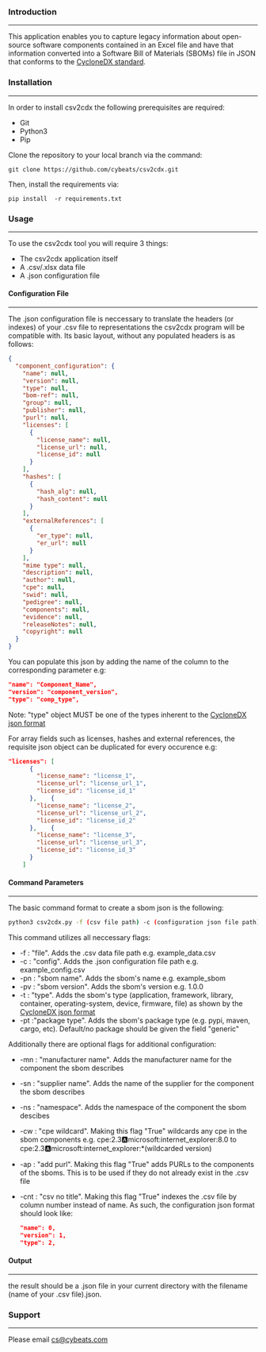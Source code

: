 ### Introduction

---

This application enables you to capture legacy information about open-source software components contained in an Excel file and have that information converted into a Software Bill of Materials (SBOMs) file in JSON that conforms to the [CycloneDX standard](https://cyclonedx.org/docs/1.4/json/).

### Installation

---

In order to install csv2cdx the following prerequisites are required:

* Git
* Python3
* Pip

Clone the repository to your local branch via the command:

`git clone https://github.com/cybeats/csv2cdx.git`

Then, install the requirements via:

`pip install  -r requirements.txt`

### Usage

---

To use the csv2cdx tool you will require 3 things:

* The csv2cdx application itself
* A .csv/.xlsx data file
* A .json configuration file

#### Configuration File

---

The .json configuration file is neccessary to translate the headers (or indexes) of your .csv file to representations the csv2cdx program will be compatible with. Its basic layout, without any populated headers is as follows:

```json
{
  "component_configuration": {
    "name": null,
    "version": null,
    "type": null,
    "bom-ref": null,
    "group": null,
    "publisher": null,
    "purl": null,
    "licenses": [
      {
        "license_name": null,
        "license_url": null,
        "license_id": null
      }
    ],
    "hashes": [
      {
        "hash_alg": null,
        "hash_content": null
      }
    ],
    "externalReferences": [
      {
        "er_type": null,
        "er_url": null
      }
    ],
    "mime type": null,
    "description": null,
    "author": null,
    "cpe": null,
    "swid": null,
    "pedigree": null,
    "components": null,
    "evidence": null,
    "releaseNotes": null,
    "copyright": null
  }
}
```

You can populate this json by adding the name of the column to the corresponding parameter e.g:

```json
"name": "Component_Name",
"version": "component_version",
"type": "comp_type",
```

Note: "type" object MUST be one of the types inherent to the [CycloneDX json format](https://cyclonedx.org/docs/1.4/json/#metadata_component_type)

For array fields such as licenses, hashes and external references, the requisite json object can be duplicated for every occurence e.g:

```json
"licenses": [
      {
        "license_name": "license_1",
        "license_url": "license_url_1",
        "license_id": "license_id_1"
      },    {
        "license_name": "license_2",
        "license_url": "license_url_2",
        "license_id": "license_id_2"
      },    {
        "license_name": "license_3",
        "license_url": "license_url_3",
        "license_id": "license_id_3"
      }
    ]
```

#### Command Parameters

---

The basic command format to create a sbom json is the following:

```bash
python3 csv2cdx.py -f (csv file path) -c (configuration json file path) -pn (name of sbom)  -pv (sbom version) -t (sbom type) -pt (sbom package type)
```

This command utilizes all neccessary flags:

* -f : "file". Adds the .csv data file path e.g. example_data.csv
* -c : "config". Adds the .json configuration file path e.g. example_config.csv
* -pn : "sbom name". Adds the sbom's name e.g. example_sbom
* -pv : "sbom version". Adds the sbom's version e.g. 1.0.0
* -t : "type". Adds the sbom's type (application, framework, library, container, operating-system, device, firmware, file) as shown by the [CycloneDX json format](https://cyclonedx.org/docs/1.4/json/#metadata_component_type)
* -pt :"package type".  Adds the sbom's package type (e.g. pypi, maven, cargo, etc). Default/no package should be given the field "generic"

Additionally there are optional flags for additional configuration:

* -mn : "manufacturer name". Adds the manufacturer name for the component the sbom describes
* -sn : "supplier name". Adds the name of the supplier for the component the sbom describes
* -ns : "namespace". Adds the namespace of the component the sbom descibes
* -cw : "cpe wildcard". Making this flag "True" wildcards any cpe in the sbom components e.g. cpe:2.3:a:microsoft:internet_explorer:8.0 to cpe:2.3:a:microsoft:internet_explorer:*(wildcarded version)
* -ap : "add purl". Making this flag "True" adds PURLs to the components of the sboms. This is to be used if they do not already exist in the .csv file
* -cnt : "csv no title". Making this flag "True" indexes the .csv file by column number instead of name. As such, the configuration json format should look like:

  ```json
  "name": 0,
  "version": 1,
  "type": 2,
  ```


#### Output

---

the result should be a .json file in your current directory with the filename (name of your .csv file).json.

### Support

---

Please email [cs@cybeats.com](mailto:cs@cybeats.com)
